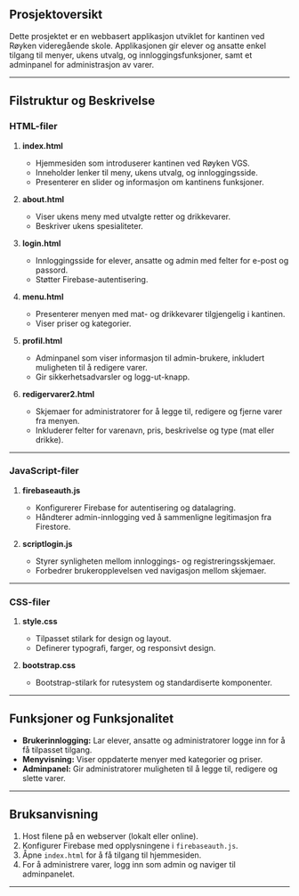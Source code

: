 ## Prosjektoversikt
Dette prosjektet er en webbasert applikasjon utviklet for kantinen ved Røyken videregående skole. Applikasjonen gir elever og ansatte enkel tilgang til menyer, ukens utvalg, og innloggingsfunksjoner, samt et adminpanel for administrasjon av varer.

---

## Filstruktur og Beskrivelse

### HTML-filer
1. **index.html**
   - Hjemmesiden som introduserer kantinen ved Røyken VGS.
   - Inneholder lenker til meny, ukens utvalg, og innloggingsside.
   - Presenterer en slider og informasjon om kantinens funksjoner.

2. **about.html**
   - Viser ukens meny med utvalgte retter og drikkevarer.
   - Beskriver ukens spesialiteter.

3. **login.html**
   - Innloggingsside for elever, ansatte og admin med felter for e-post og passord.
   - Støtter Firebase-autentisering.

4. **menu.html**
   - Presenterer menyen med mat- og drikkevarer tilgjengelig i kantinen.
   - Viser priser og kategorier.

5. **profil.html**
   - Adminpanel som viser informasjon til admin-brukere, inkludert muligheten til å redigere varer.
   - Gir sikkerhetsadvarsler og logg-ut-knapp.

6. **redigervarer2.html**
   - Skjemaer for administratorer for å legge til, redigere og fjerne varer fra menyen.
   - Inkluderer felter for varenavn, pris, beskrivelse og type (mat eller drikke).

---

### JavaScript-filer
1. **firebaseauth.js**
   - Konfigurerer Firebase for autentisering og datalagring.
   - Håndterer admin-innlogging ved å sammenligne legitimasjon fra Firestore.

2. **scriptlogin.js**
   - Styrer synligheten mellom innloggings- og registreringsskjemaer.
   - Forbedrer brukeropplevelsen ved navigasjon mellom skjemaer.

---

### CSS-filer
1. **style.css**
   - Tilpasset stilark for design og layout.
   - Definerer typografi, farger, og responsivt design.

2. **bootstrap.css**
   - Bootstrap-stilark for rutesystem og standardiserte komponenter.

---

## Funksjoner og Funksjonalitet
- **Brukerinnlogging:** Lar elever, ansatte og administratorer logge inn for å få tilpasset tilgang.
- **Menyvisning:** Viser oppdaterte menyer med kategorier og priser.
- **Adminpanel:** Gir administratorer muligheten til å legge til, redigere og slette varer.

---

## Bruksanvisning
1. Host filene på en webserver (lokalt eller online).
2. Konfigurer Firebase med opplysningene i `firebaseauth.js`.
3. Åpne `index.html` for å få tilgang til hjemmesiden.
4. For å administrere varer, logg inn som admin og naviger til adminpanelet.

---
